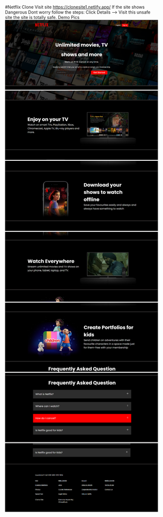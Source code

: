 #Netflix Clone
Visit site https://clonesite1.netlify.app/
If the site shows Dangerous Dont worry follow the steps:
Click Details --> Visit this unsafe site
the site is totally safe.
Demo Pics
![Demo Screenshot1](pic/1.png)
![Demo Screenshot1](pic/2.png)
![Demo Screenshot1](pic/3.png)
![Demo Screenshot1](pic/4.png)
![Demo Screenshot1](pic/5.png)
![Demo Screenshot1](pic/6.png)
![Demo Screenshot1](pic/7.png)
